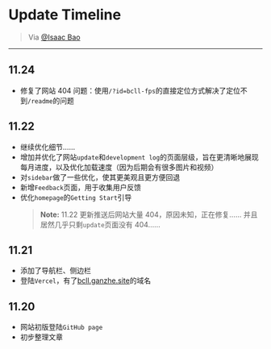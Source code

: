 # Update Timeline

> Via [@Isaac Bao](https://ganzhe.site)

---

## 11.24

- 修复了网站 404 问题：使用`/?id=bcll-fps`的直接定位方式解决了定位不到`/readme`的问题

## 11.22

- 继续优化细节……
- 增加并优化了网站`update`和`development log`的页面层级，旨在更清晰地展现每月进度，以及优化加载速度（因为后期会有很多图片和视频）
- 对`sidebar`做了一些优化，使其更美观且更方便回退
- 新增`Feedback`页面，用于收集用户反馈
- 优化`homepage`的`Getting Start`引导
  > **Note:** 11.22 更新推送后网站大量 404，原因未知，正在修复…… 并且居然几乎只剩`update`页面没有 404……

## 11.21

- 添加了导航栏、侧边栏
- 登陆`Vercel`，有了[bcll.ganzhe.site](https://bcll.ganzhe.site)的域名

## 11.20

- 网站初版登陆`GitHub page`
- 初步整理文章
